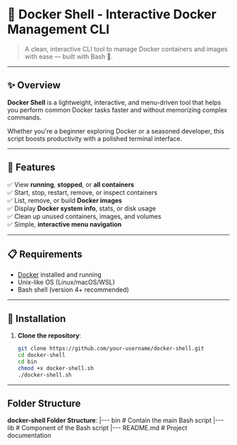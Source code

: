 # 🐳 Docker Shell - Interactive Docker Management CLI

> A clean, interactive CLI tool to manage Docker containers and images with ease — built with Bash 🐚.

---

## ✨ Overview

**Docker Shell** is a lightweight, interactive, and menu-driven tool that helps you perform common Docker tasks faster and without memorizing complex commands.

Whether you're a beginner exploring Docker or a seasoned developer, this script boosts productivity with a polished terminal interface.

---

## 🔧 Features

✅ View **running**, **stopped**, or **all containers**  
✅ Start, stop, restart, remove, or inspect containers  
✅ List, remove, or build **Docker images**  
✅ Display **Docker system info**, stats, or disk usage  
✅ Clean up unused containers, images, and volumes  
✅ Simple, **interactive menu navigation**

---

## 📋 Requirements

- [Docker](https://www.docker.com/products/docker-desktop) installed and running
- Unix-like OS (Linux/macOS/WSL)
- Bash shell (version 4+ recommended)

---

## 🚀 Installation

1. **Clone the repository**:
   ```bash
   git clone https://github.com/your-username/docker-shell.git
   cd docker-shell
   cd bin
   chmod +x docker-shell.sh
   ./docker-shell.sh

---
## Folder Structure
**docker-shell Folder Structure**:
|--- bin                 # Contain the main Bash script
|---  lib                 # Component of the Bash script
|---  README.md            # Project documentation
